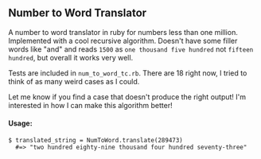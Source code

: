 ## Number to Word Translator

A number to word translator in ruby for numbers less than one million. Implemented with a cool recursive algorithm.  Doesn't have some filler words like "and" and reads `1500` as `one thousand five hundred` not `fifteen hundred`, but overall it works very well.  

Tests are included in `num_to_word_tc.rb`. There are 18 right now, I tried to think of as many weird cases as I could.

Let me know if you find a case that doesn't produce the right output! I'm interested in how I can make this algorithm better!

#### Usage:
``` 
$ translated_string = NumToWord.translate(289473)
  #=> "two hundred eighty-nine thousand four hundred seventy-three"
```
